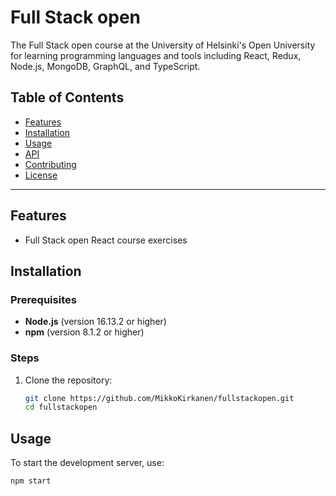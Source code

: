 # Full Stack open

The Full Stack open course at the University of Helsinki's Open University for learning programming languages and tools including React, Redux, Node.js, MongoDB, GraphQL, and TypeScript.

## Table of Contents
- [Features](#features)
- [Installation](#installation)
- [Usage](#usage)
- [API](#api)
- [Contributing](#contributing)
- [License](#license)

---

## Features
- Full Stack open React course exercises

## Installation

### Prerequisites
- **Node.js** (version 16.13.2 or higher)
- **npm** (version 8.1.2 or higher)

### Steps
1. Clone the repository:
    ```bash
    git clone https://github.com/MikkoKirkanen/fullstackopen.git
    cd fullstackopen
    ```

<!-- 2. Install dependencies:
    ```bash
    npm install
    ``` -->

## Usage

To start the development server, use:
```bash
npm start

